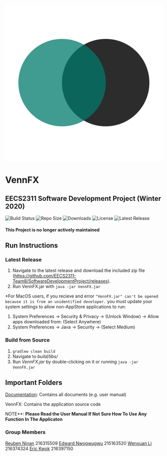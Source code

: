 <p align="center">
  <img src="./VennFX/src/main/resources/VennFX_Logo.png" alt="VennFX"/>
  <h1>VennFX</h1>
  <h2>EECS2311 Software Development Project (Winter 2020)</h2>
</p>

![Build Status](https://img.shields.io/circleci/build/github/EECS2311-Team8/SoftwareDevelopmentProject/master?style=flat-square)
![Repo Size](https://img.shields.io/github/repo-size/EECS2311-Team8/SoftwareDevelopmentProject?style=flat-square)
![Downloads](https://img.shields.io/github/downloads/EECS2311-Team8/SoftwareDevelopmentProject/total?style=flat-square)
![License](https://img.shields.io/github/license/EECS2311-Team8/SoftwareDevelopmentProject?style=flat-square)
![Latest Release](https://img.shields.io/github/v/release/EECS2311-Team8/SoftwareDevelopmentProject?style=flat-square)

#### This Project is no longer actively maintained

## Run Instructions
### Latest Release
1. Navigate to the latest release and download the included zip file (https://github.com/EECS2311-Team8/SoftwareDevelopmentProject/releases).
2. Run VennFX.jar with ``` java -jar VennFX.jar ```

*For MacOS users, if you recieve and error ```"VennFX.jar" can't be opened because it is from an unidentified developer.``` you must update your system settings to allow non-AppStore applications to run:
1. System Preferences -> Security & Privacy -> (Unlock Window) -> Allow apps downloaded from: (Select Anywhere)
2. System Preferences -> Java -> Security -> (Select Medium)

### Build from Source
1. ```gradlew clean build```
2. Navigate to *build/libs/*
3. Run *VennFX.jar* by double-clicking on it or running ```java -jar VennFX.jar```

## Important Folders

[Documentation](https://github.com/EECS2311-Team8/SoftwareDevelopmentProject/tree/master/Documentation): Contains all documents (e.g. user manual)

VennFX: Contains the application source code

NOTE**: **Please Read the User Manual If Not Sure How To Use Any Function In The Applicaton**

### Group Members
[Reuben Ninan](https://github.com/ReubenMathew) 216315509 
[Edward Nwogwugwu](https://github.com/Breddie13) 215163520
[Wenxuan Li](https://github.com/Li-wenxuan-216374324) 216374324
[Eric Kwok](https://github.com/erick576) 216397150
